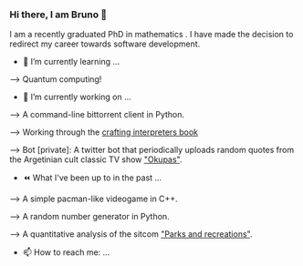 ### Hi there, I am Bruno 👋

<!--
**brobbio/brobbio** is a ✨ _special_ ✨ repository because its `README.md` (this file) appears on your GitHub profile.

Here are some ideas to get you started:

- 🔭 I’m currently working on ...
- 🌱 I’m currently learning ...
- 👯 I’m looking to collaborate on ...
- 🤔 I’m looking for help with ...
- 💬 Ask me about ...
- 📫 How to reach me: ...
- 😄 Pronouns: ...
- ⚡ Fun fact: ...
-->

I am a recently graduated PhD in mathematics . I have made the decision to redirect my career towards software development. 

- 🌱 I’m currently learning ...

--> Quantum computing!

- 🔭 I’m currently working on ...

--> A command-line bittorrent client in Python.

--> Working through the [crafting interpreters book](https://craftinginterpreters.com/)

--> Bot [private]: A twitter bot that periodically uploads random quotes from the Argetinian cult classic TV show ["Okupas"](https://www.imdb.com/title/tt0289649/). 

- :rewind: What I've been up to in the past ...

--> A simple pacman-like videogame in C++.

--> A random number generator in Python.

--> A quantitative analysis of the sitcom ["Parks and recreations"](https://www.imdb.com/title/tt1266020/).

- 📫 How to reach me: ...
